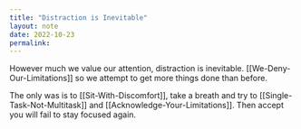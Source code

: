 ```yaml
---
title: "Distraction is Inevitable"
layout: note
date: 2022-10-23
permalink:
---
```


However much we value our attention, distraction is inevitable. [[We-Deny-Our-Limitations]] so we attempt to get more things done than before. 

The only was is to [[Sit-With-Discomfort]], take a breath and try to [[Single-Task-Not-Multitask]] and [[Acknowledge-Your-Limitations]]. Then accept you will fail to stay focused again. 
